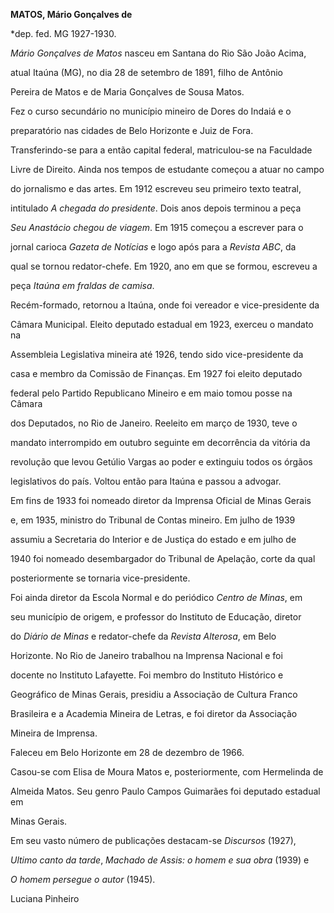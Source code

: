 **MATOS, Mário Gonçalves de**



\*dep. fed. MG 1927-1930.



*Mário Gonçalves de Matos* nasceu em Santana do Rio São João Acima,

atual Itaúna (MG), no dia 28 de setembro de 1891, filho de Antônio

Pereira de Matos e de Maria Gonçalves de Sousa Matos.



Fez o curso secundário no município mineiro de Dores do Indaiá e o

preparatório nas cidades de Belo Horizonte e Juiz de Fora.

Transferindo-se para a então capital federal, matriculou-se na Faculdade

Livre de Direito. Ainda nos tempos de estudante começou a atuar no campo

do jornalismo e das artes. Em 1912 escreveu seu primeiro texto teatral,

intitulado *A chegada do presidente*. Dois anos depois terminou a peça

*Seu Anastácio chegou de viagem*. Em 1915 começou a escrever para o

jornal carioca *Gazeta de Notícias* e logo após para a *Revista ABC*, da

qual se tornou redator-chefe. Em 1920, ano em que se formou, escreveu a

peça *Itaúna em fraldas de camisa*.



Recém-formado, retornou a Itaúna, onde foi vereador e vice-presidente da

Câmara Municipal. Eleito deputado estadual em 1923, exerceu o mandato na

Assembleia Legislativa mineira até 1926, tendo sido vice-presidente da

casa e membro da Comissão de Finanças. Em 1927 foi eleito deputado

federal pelo Partido Republicano Mineiro e em maio tomou posse na Câmara

dos Deputados, no Rio de Janeiro. Reeleito em março de 1930, teve o

mandato interrompido em outubro seguinte em decorrência da vitória da

revolução que levou Getúlio Vargas ao poder e extinguiu todos os órgãos

legislativos do país. Voltou então para Itaúna e passou a advogar.



Em fins de 1933 foi nomeado diretor da Imprensa Oficial de Minas Gerais

e, em 1935, ministro do Tribunal de Contas mineiro. Em julho de 1939

assumiu a Secretaria do Interior e de Justiça do estado e em julho de

1940 foi nomeado desembargador do Tribunal de Apelação, corte da qual

posteriormente se tornaria vice-presidente.



Foi ainda diretor da Escola Normal e do periódico *Centro de Minas*, em

seu município de origem, e professor do Instituto de Educação, diretor

do *Diário de Minas* e redator-chefe da *Revista Alterosa*, em Belo

Horizonte. No Rio de Janeiro trabalhou na Imprensa Nacional e foi

docente no Instituto Lafayette. Foi membro do Instituto Histórico e

Geográfico de Minas Gerais, presidiu a Associação de Cultura Franco

Brasileira e a Academia Mineira de Letras, e foi diretor da Associação

Mineira de Imprensa.



Faleceu em Belo Horizonte em 28 de dezembro de 1966.



Casou-se com Elisa de Moura Matos e, posteriormente, com Hermelinda de

Almeida Matos. Seu genro Paulo Campos Guimarães foi deputado estadual em

Minas Gerais.



Em seu vasto número de publicações destacam-se *Discursos* (1927),

*Ultimo canto da tarde*, *Machado de Assis: o homem e sua obra* (1939) e

*O homem persegue o autor* (1945).



Luciana Pinheiro



